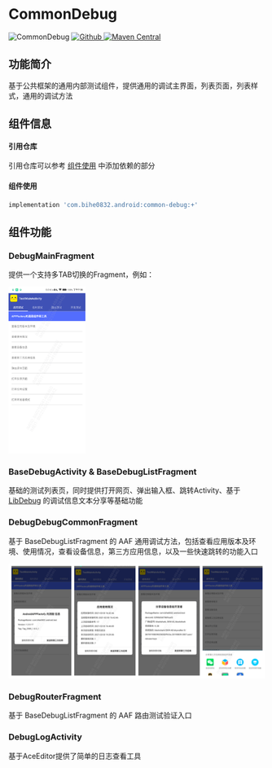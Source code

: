 # CommonDebug

![CommonDebug](https://img.shields.io/badge/AndroidAppFactory-CommonDebug-brightgreen)
[ ![Github](https://img.shields.io/badge/Github-CommonDebug-brightgreen?style=social) ](https://github.com/bihe0832/AndroidAppFactory/tree/master/CommonDebug)
[ ![Maven Central](https://img.shields.io/maven-central/v/com.bihe0832.android/common-debug) ](https://search.maven.org/artifact/com.bihe0832.android/common-debug)


## 功能简介

基于公共框架的通用内部测试组件，提供通用的调试主界面，列表页面，列表样式，通用的调试方法

## 组件信息

#### 引用仓库

引用仓库可以参考 [组件使用](./../start.md) 中添加依赖的部分

#### 组件使用

```groovy
implementation 'com.bihe0832.android:common-debug:+'
```

## 组件功能

### DebugMainFragment

提供一个支持多TAB切换的Fragment，例如：

<img src="./common-debug/DebugMainFragment.png" width="30%"/>

### BaseDebugActivity & BaseDebugListFragment

基础的测试列表页，同时提供打开网页、弹出输入框、跳转Activity、基于 [LibDebug](./../libs/noui/lib-debug.md) 的调试信息文本分享等基础功能

### DebugDebugCommonFragment

基于 BaseDebugListFragment 的 AAF 通用调试方法，包括查看应用版本及环境、使用情况，查看设备信息，第三方应用信息，以及一些快速跳转的功能入口

<img src="./common-debug/DebugCommonFragment.png" />

### DebugRouterFragment

基于 BaseDebugListFragment 的 AAF 路由测试验证入口

### DebugLogActivity

基于AceEditor提供了简单的日志查看工具